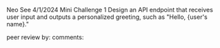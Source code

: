 Neo See
4/1/2024
Mini Challenge 1
Design an API endpoint that receives user input and outputs a personalized greeting, such as "Hello, {user's name}." 

peer review by:
comments:
